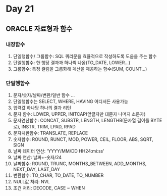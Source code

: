 # Day 21
## ORACLE 자료형과 함수
### 내장함수
1. 단일행함수/ 그룹함수: SQL 쿼리문을 효율적으로 작성하도록 도움을 주는 함수
2. 단일행함수: 한 행당 결과과 하나씩 나옴(TO_DATE, LOWER...)
3. 그룹함수: 특정 컬럼을 그룹화해 계산을 제공하는 함수(SUM, COUNT...)

### 단일행함수
1. 문자/숫자/날짜/변환/일반 함수 ...
2. 단일행함수는 SELECT, WHERE, HAVING 어디서든 사용가능
3. 입력값 하나당 하나의 결과 리턴
4. 문자 함수: LOWER, UPPER, INITCAP(앞글자만 대문자 나머지 소문자)
5. 문자연산함수: CONCAT, SUBSTR, LENGTH, LENGTHB(문자열 길이를 BYTE로), INSTR, TRIM, LPAD, RPAD
6. 문자치환함수: TRANSLATE, REPLACE
7. 숫자함수: ROUND, RUNCT, MOD, POWER, CEIL, FLOOR, ABS, SQRT, SIGN
8. 날짜 데이터 연산: 'YYYY/MM/DD HH24:mi:ss'
9. 날짜 연산: 날짜+-숫자/24
10. 날짜함수: ROUND, TRUNC, MONTHS_BETWEEN, ADD_MONTHS, NEXT_DAY, LAST_DAY
11. 변환함수: TO_CHAR, TO_DATE, TO_NUMBER
12. NULL값 처리: NVL
13. 조건 처리: DECODE, CASE ~ WHEN
